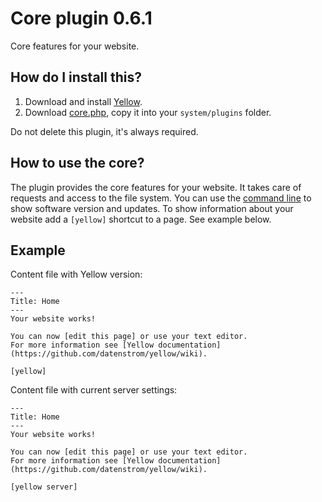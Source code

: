 Core plugin 0.6.1
=================
Core features for your website.

How do I install this?
----------------------
1. Download and install [Yellow](https://github.com/datenstrom/yellow/).  
2. Download [core.php](core.php?raw=true), copy it into your `system/plugins` folder.  

Do not delete this plugin, it's always required.

How to use the core?
--------------------
The plugin provides the core features for your website. It takes care of requests and access to the file system. You can use the [command line](https://github.com/datenstrom/yellow-extensions/tree/master/plugins/commandline) to show software version and updates. To show information about your website add a `[yellow]` shortcut to a page. See example below.

Example
-------
Content file with Yellow version:

```
---
Title: Home
---
Your website works! 

You can now [edit this page] or use your text editor.  
For more information see [Yellow documentation](https://github.com/datenstrom/yellow/wiki).

[yellow]
```

Content file with current server settings:

```
---
Title: Home
---
Your website works! 

You can now [edit this page] or use your text editor.  
For more information see [Yellow documentation](https://github.com/datenstrom/yellow/wiki).

[yellow server]
```